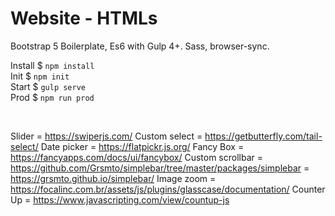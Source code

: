 
# Website - HTMLs

Bootstrap 5 Boilerplate, Es6 with Gulp 4+. Sass, browser-sync.

Install $ `npm install` <br/>
Init $  `npm init` <br/>
Start $ `gulp serve` <br/>
Prod $ `npm run prod` <br/>

<br/>

<!-- reference -->
Slider           = https://swiperjs.com/
Custom select    = https://getbutterfly.com/tail-select/
Date picker      = https://flatpickr.js.org/
Fancy Box        = https://fancyapps.com/docs/ui/fancybox/
Custom scrollbar = https://github.com/Grsmto/simplebar/tree/master/packages/simplebar
                 = https://grsmto.github.io/simplebar/
Image zoom       = https://focalinc.com.br/assets/js/plugins/glasscase/documentation/
Counter Up       = https://www.javascripting.com/view/countup-js